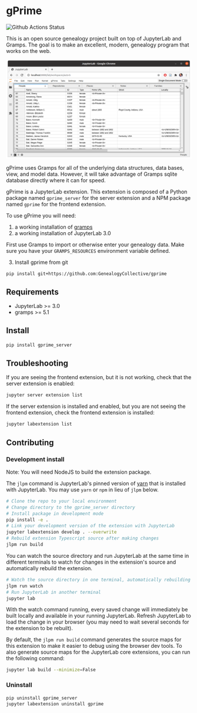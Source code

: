 # gPrime

![Github Actions Status](https://github.com/GenealogyCollective/gprime/workflows/Build/badge.svg)

This is an open source genealogy project built on top of JupyterLab
and Gramps. The goal is to make an excellent, modern, genealogy program
that works on the web.

![gPrime Screenshot](docs/gprime.png)

gPrime uses Gramps for all of the underlying data structures, data bases,
view, and model data. However, it will take advantage of Gramps sqlite
database directly where it can for speed.

gPrime is a JupyterLab extension. This extension is composed of a
Python package named `gprime_server` for the server extension and a
NPM package named `gprime` for the frontend extension.

To use gPrime you will need:

1. a working installation of [gramps](https://gramps-project.org/blog/)
2. a working installation of JupyterLab 3.0

First use Gramps to import or otherwise enter your genealogy
data. Make sure you have your `GRAMPS_RESOURCES` environment variable
defined.

3. Install gprime from git

```
pip install git+https://github.com:GenealogyCollective/gprime
```

## Requirements

* JupyterLab >= 3.0
* gramps >= 5.1

## Install

```bash
pip install gprime_server
```

## Troubleshooting

If you are seeing the frontend extension, but it is not working, check
that the server extension is enabled:

```bash
jupyter server extension list
```

If the server extension is installed and enabled, but you are not seeing
the frontend extension, check the frontend extension is installed:

```bash
jupyter labextension list
```


## Contributing

### Development install

Note: You will need NodeJS to build the extension package.

The `jlpm` command is JupyterLab's pinned version of
[yarn](https://yarnpkg.com/) that is installed with JupyterLab. You may use
`yarn` or `npm` in lieu of `jlpm` below.

```bash
# Clone the repo to your local environment
# Change directory to the gprime_server directory
# Install package in development mode
pip install -e .
# Link your development version of the extension with JupyterLab
jupyter labextension develop . --overwrite
# Rebuild extension Typescript source after making changes
jlpm run build
```

You can watch the source directory and run JupyterLab at the same time in different terminals to watch for changes in the extension's source and automatically rebuild the extension.

```bash
# Watch the source directory in one terminal, automatically rebuilding when needed
jlpm run watch
# Run JupyterLab in another terminal
jupyter lab
```

With the watch command running, every saved change will immediately be built locally and available in your running JupyterLab. Refresh JupyterLab to load the change in your browser (you may need to wait several seconds for the extension to be rebuilt).

By default, the `jlpm run build` command generates the source maps for this extension to make it easier to debug using the browser dev tools. To also generate source maps for the JupyterLab core extensions, you can run the following command:

```bash
jupyter lab build --minimize=False
```

### Uninstall

```bash
pip uninstall gprime_server
jupyter labextension uninstall gprime
```
